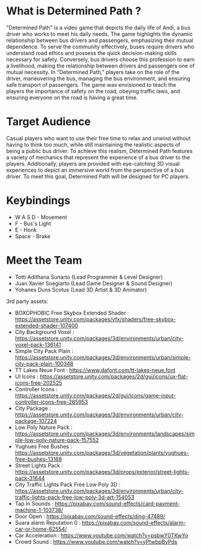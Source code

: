 # What is Determined Path ?

"Determined Path" is a video game that depicts the daily life of Andi, a bus driver who works to meet his daily needs. 
The game highlights the dynamic relationship between bus drivers and passengers, emphasizing their mutual dependence. 
To serve the community effectively, buses require drivers who understand road ethics and possess the quick decision-making skills necessary for safety. 
Conversely, bus drivers choose this profession to earn a livelihood, making the relationship between drivers and passengers one of mutual necessity. 
In "Determined Path," players take on the role of the driver, maneuvering the bus, managing the bus environment, and ensuring safe transport of passengers. 
The game was envisioned to teach the players the importance of safety on the road, obeying traffic laws, and ensuring everyone on the road is having a great time.


# Target Audience

Casual players who want to use their free time to relax and unwind without having to think too much, while still maintaining the realistic aspects of being a public bus driver. 
To achieve this realism, Determined Path features a variety of mechanics that represent the experience of a bus driver to the players. Additionally, players are provided with eye-catching 
3D visual experiences to depict an immersive world from the perspective of a bus driver. To meet this goal, Determined Path will be designed for PC players.

# Keybindings

- W A S D - Movement
- F - Bus's Light
- E - Honk
- Space - Brake

# Meet the Team

- Totti Adithana Sunarto (Lead Programmer & Level Designer)
- Juan Xavier Soegiarto (Lead Game Designer & Sound Designer)
- Yohanes Duns Scotus (Lead 3D Artist & 3D Animator)

3rd party assets:
- BOXOPHOBIC Free Skybox Extended Shader : https://assetstore.unity.com/packages/vfx/shaders/free-skybox-extended-shader-107400
- City Background Voxel : https://assetstore.unity.com/packages/3d/environments/urban/city-voxel-pack-136141
- Simple City Pack Plain : https://assetstore.unity.com/packages/3d/environments/urban/simple-city-pack-plain-100348
- TT Lakes Neue Font : https://www.dafont.com/tt-lakes-neue.font
- UI Icons : https://assetstore.unity.com/packages/2d/gui/icons/ux-flat-icons-free-202525
- Controller Icons : https://assetstore.unity.com/packages/2d/gui/icons/game-input-controller-icons-free-285953
- City Package : https://assetstore.unity.com/packages/3d/environments/urban/city-package-107224
- Low Poly Nature Pack : https://assetstore.unity.com/packages/3d/environments/landscapes/simple-low-poly-nature-pack-157552
- Yughues Free Bushes : https://assetstore.unity.com/packages/3d/vegetation/plants/yughues-free-bushes-13168
- Street Lights Pack : https://assetstore.unity.com/packages/3d/props/exterior/street-lights-pack-31644
- City Traffic Lights Pack Free Low Poly 3D : https://assetstore.unity.com/packages/3d/environments/urban/city-traffic-lights-pack-free-low-poly-3d-art-154053
- Tap In Sounds : https://pixabay.com/sound-effects/card-payment-machine-1-103738/
- Door Open : https://pixabay.com/sound-effects/ding-47489/
- Suara alarm Reputation 0 : https://pixabay.com/sound-effects/alarm-car-or-home-62554/
- Car Acceleration : https://www.youtube.com/watch?v=psbwY0TKwYo
- Crowd Sound : https://www.youtube.com/watch?v=yPtwbpByPds
